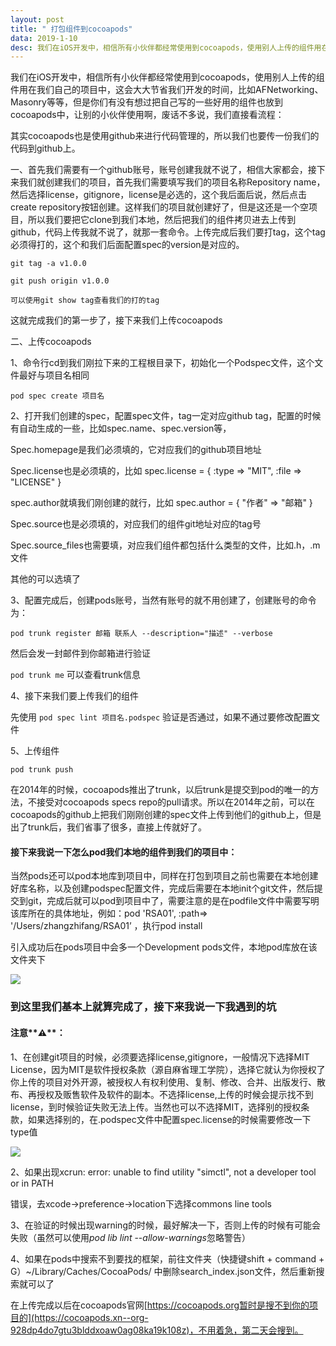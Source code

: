 ```yaml
---
layout: post
title: " 打包组件到cocoapods"
data: 2019-1-10
desc: 我们在iOS开发中，相信所有小伙伴都经常使用到cocoapods，使用别人上传的组件用在我们自己的项目中，这会大大节省我们开发的时间...
---
```




我们在iOS开发中，相信所有小伙伴都经常使用到cocoapods，使用别人上传的组件用在我们自己的项目中，这会大大节省我们开发的时间，比如AFNetworking、Masonry等等，但是你们有没有想过把自己写的一些好用的组件也放到cocoapods中，让别的小伙伴使用啊，废话不多说，我们直接看流程：

其实cocoapods也是使用github来进行代码管理的，所以我们也要传一份我们的代码到github上。

一、首先我们需要有一个github账号，账号创建我就不说了，相信大家都会，接下来我们就创建我们的项目，首先我们需要填写我们的项目名称Repository name，然后选择license，gitignore，license是必选的，这个我后面后说，然后点击create repository按钮创建。这样我们的项目就创建好了，但是这还是一个空项目，所以我们要把它clone到我们本地，然后把我们的组件拷贝进去上传到github，代码上传我就不说了，就那一套命令。上传完成后我们要打tag，这个tag必须得打的，这个和我们后面配置spec的version是对应的。

`git tag -a v1.0.0`

`git push origin v1.0.0`

`可以使用git show tag查看我们的打的tag`

这就完成我们的第一步了，接下来我们上传cocoapods

二、上传cocoapods

1、命令行cd到我们刚拉下来的工程根目录下，初始化一个Podspec文件，这个文件最好与项目名相同

`pod spec create 项目名`

2、打开我们创建的spec，配置spec文件，tag一定对应github tag，配置的时候有自动生成的一些，比如spec.name、spec.version等，

Spec.homepage是我们必须填的，它对应我们的github项目地址

Spec.license也是必须填的，比如 spec.license      = { :type => "MIT", :file => "LICENSE" }

spec.author就填我们刚创建的就行，比如  spec.author = { "作者" => "邮箱" }

Spec.source也是必须填的，对应我们的组件git地址对应的tag号

Spec.source_files也需要填，对应我们组件都包括什么类型的文件，比如.h，.m文件

其他的可以选填了

3、配置完成后，创建pods账号，当然有账号的就不用创建了，创建账号的命令为：

`pod trunk register 邮箱 联系人 --description="描述" --verbose`

然后会发一封邮件到你邮箱进行验证

`pod trunk me` 可以查看trunk信息

4、接下来我们要上传我们的组件

先使用 `pod spec lint 项目名.podspec` 验证是否通过，如果不通过要修改配置文件

5、上传组件

`pod trunk push` 

在2014年的时候，cocoapods推出了trunk，以后trunk是提交到pod的唯一的方法，不接受对cocoapods specs repo的pull请求。所以在2014年之前，可以在cocoapods的github上把我们刚刚创建的spec文件上传到他们的github上，但是出了trunk后，我们省事了很多，直接上传就好了。

#### 接下来我说一下怎么pod我们本地的组件到我们的项目中：

当然pods还可以pod本地库到项目中，同样在打包到项目之前也需要在本地创建好库名称，以及创建podspec配置文件，完成后需要在本地init个git文件，然后提交到git，完成后就可以pod到项目中了，需要注意的是在podfile文件中需要写明该库所在的具体地址，例如：pod 'RSA01', :path=> '/Users/zhangzhifang/RSA01’ ，执行pod install

引入成功后在pods项目中会多一个Development pods文件，本地pod库放在该文件夹下

![](../../../../assets/cocoapods/cacoapodsDic.png)

### 到这里我们基本上就算完成了，接下来我说一下我遇到的坑

#### 注意**⚠️**：

1、在创建git项目的时候，必须要选择license,gitignore，一般情况下选择MIT License，因为MIT是软件授权条款（源自麻省理工学院），选择它就认为你授权了你上传的项目对外开源，被授权人有权利使用、复制、修改、合并、出版发行、散布、再授权及贩售软件及软件的副本。不选择license,上传的时候会提示找不到license，到时候验证失败无法上传。当然也可以不选择MIT，选择别的授权条款，如果选择别的，在.podspec文件中配置spec.license的时候需要修改一下type值

![](../../../../assets/cocoapods/creategithub.png)

2、如果出现xcrun: error: unable to find utility "simctl", not a developer tool or in PATH

错误，去xcode->preference->location下选择commons line tools

3、在验证的时候出现warning的时候，最好解决一下，否则上传的时候有可能会失败（虽然可以使用*pod* *lib* *lint* --*allow*-*warnings*忽略警告）

4、如果在pods中搜索不到要找的框架，前往文件夹（快捷键shift + command + G）~/Library/Caches/CocoaPods/ 中删除search_index.json文件，然后重新搜索就可以了



在上传完成以后在cocoapods官网[https://cocoapods.org暂时是搜不到你的项目的](https://cocoapods.xn--org-928dp4do7gtu3blddxoaw0ag08ka19k108z)，不用着急，第二天会搜到。